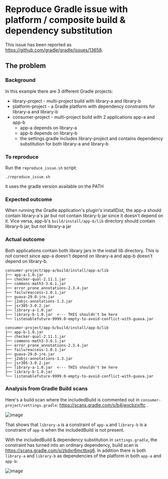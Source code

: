# Reproduce Gradle issue with platform / composite build & dependency substitution

This issue has been reported as https://github.com/gradle/gradle/issues/13658.

## The problem

### Background

In this example there are 3 different Gradle projects:

- library-project - multi-project build with library-a and library-b
- platform-project - a Gradle platform with dependency constraints for library-a and library-b
- consumer-project - multi-project build with 2 applications app-a and app-b
  - app-a depends on library-a
  - app-b depends on library-b
  - the settings.gradle includes library-project and contains
    dependency substitution for both library-a and library-b

### To reproduce

Run the `reproduce_issue.sh` script:

```
./reproduce_issue.sh
```
it uses the gradle version available on the PATH

### Expected outcome

When running the Gradle application's plugin's installDist, the app-a should contain library-a's jar
but not contain library-b jar since it doesn't depend on it.
Vice versa, app-b's `build/install/app-b/lib` directory should contain library-b jar, but not
library-a jar

### Actual outcome

Both applications contain both library jars in the install lib directory.
This is not correct since app-a doesn't depend on library-a and app-b doesn't
depend on library-b.

```
consumer-project/app-a/build/install/app-a/lib
├── app-a-1.0.jar
├── checker-qual-2.11.1.jar
├── commons-math3-3.6.1.jar
├── error_prone_annotations-2.3.4.jar
├── failureaccess-1.0.1.jar
├── guava-29.0-jre.jar
├── j2objc-annotations-1.3.jar
├── jsr305-3.0.2.jar
├── library-a-1.0.jar
├── library-b-1.0.jar  <--- THIS shouldn't be here
└── listenablefuture-9999.0-empty-to-avoid-conflict-with-guava.jar
```

```
consumer-project/app-b/build/install/app-b/lib
├── app-b-1.0.jar
├── checker-qual-2.11.1.jar
├── commons-math3-3.6.1.jar
├── error_prone_annotations-2.3.4.jar
├── failureaccess-1.0.1.jar
├── guava-29.0-jre.jar
├── j2objc-annotations-1.3.jar
├── jsr305-3.0.2.jar
├── library-a-1.0.jar  <--- THIS shouldn't be here
├── library-b-1.0.jar
└── listenablefuture-9999.0-empty-to-avoid-conflict-with-guava.jar
```

### Analysis from Gradle Build scans

Here's a build scan where the includedBuild is commented out in `consumer-project/settings.gradle`:
https://scans.gradle.com/s/b4jwxcbzixftc . 

![image](https://user-images.githubusercontent.com/66864/86291232-5d9b5a80-bbf7-11ea-83b9-38d5761c9c63.png)

That shows that `library-a` is a constraint of `app-a` and `library-b` is a constraint of `app-b` when the includedBuild is not present. 

With the includedBuild & dependency substitution in `settings.gradle`, the constraint has turned into an ordinary dependency, build scan is https://scans.gradle.com/s/zkdxr6mctbxg6. In addition there is both `library-a` and `library-b` as dependencies of the platform in both `app-a` and `app-b`:

![image](https://user-images.githubusercontent.com/66864/86291313-7efc4680-bbf7-11ea-935a-dbbdba87805c.png)
